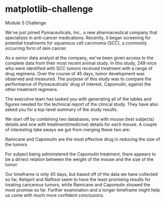 # matplotlib-challenge
Module 5 Challenge


We've just joined Pymaceuticals, Inc., a new pharmaceutical company that specializes in anti-cancer medications. Recently, it began screening for potential treatments for squamous cell carcinoma (SCC), a commonly occurring form of skin cancer.

As a senior data analyst at the company, we've been given access to the complete data from their most recent animal study. In this study, 249 mice who were identified with SCC tumors received treatment with a range of drug regimens. Over the course of 45 days, tumor development was observed and measured. The purpose of this study was to compare the performance of Pymaceuticals’ drug of interest, Capomulin, against the other treatment regimens.

The executive team has tasked you with generating all of the tables and figures needed for the technical report of the clinical study. They have also asked you for a top-level summary of the study results.


We start off by combining two databases, one with mouse (test subjects) details and one with treatment(medicine) details for each mouse. A couple of interesting take aways we got from merging these two are:

Ramicane and Capomulin are the most effective drug in reducing the size of the tumors

For subject being administered the Capomulin treatment, there appears to be a dirrect relation between the weight of the mouse and the size of the tumor.

Our timeframe is only 45 days, but based off of the data we have collected so far, Ketapril and Naftisol seem to have the least promising results for treating cancerous tumors, while Ramicane and Capomulin showed the most promise so far. Further examination and a longer timeframe might help us come with much more confident conclusions.
